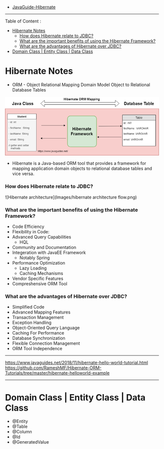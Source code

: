 - [JavaGuide-Hibernate](https://www.javaguides.net/p/hibernate-tutorial.html)

---

Table of Content : 

- [Hibernate Notes](#hibernate-notes)
    - [How does Hibernate relate to JDBC?](#how-does-hibernate-relate-to-jdbc)
    - [What are the important benefits of using the Hibernate Framework?](#what-are-the-important-benefits-of-using-the-hibernate-framework)
    - [What are the advantages of Hibernate over JDBC?](#what-are-the-advantages-of-hibernate-over-jdbc)
- [Domain Class | Entity Class | Data Class](#domain-class--entity-class--data-class)


# Hibernate Notes

- ORM - Object Relational Mapping
	Domain Model Object to Relational Database Tables

![Mapping with Database](Images/hibernate-orm-mapping.png)

- Hibernate is a Java-based ORM tool that provides a framework for mapping application domain objects to relational database tables and vice versa.

### How does Hibernate relate to JDBC?
![Hibernate architecture](Images/hibernate architecture flow.png)


### What are the important benefits of using the Hibernate Framework?

- Code Efficiency
- Flexibility in Code:
- Advanced Query Capabilities
  - HQL
- Community and Documentation
- Integeration with JavaEE Framework
  - Notably Spring
- Performance Optimization
  - Lazy Loading
  - Caching Mechanisms
- Vendor Specific Features
- Compreshensive ORM Tool

### What are the advantages of Hibernate over JDBC?

- Simplified Code
- Advanced Mapping Features
- Transaction Management
- Exception Handling
- Object-Oriented Query Language
- Caching For Performance
- Database Synchronization
- Flexible Connection Management
- ORM Tool Independence


---
https://www.javaguides.net/2018/11/hibernate-hello-world-tutorial.html
https://github.com/RameshMF/Hibernate-ORM-Tutorials/tree/master/hibernate-helloworld-example


---
# Domain Class | Entity Class | Data Class
- @Entity  
- @Table  
- @Column  
- @Id  
- @GeneratedValue  
